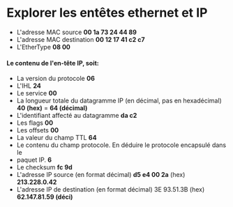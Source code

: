 # Explorer les entêtes ethernet et IP
- L'adresse MAC source **00 1a 73 24 44 89**
- L'adresse MAC destination **00 12 17 41 c2 c7**
- L'EtherType **08 00**
 #### Le contenu de l'en-tête IP, soit: #### 
- La version du protocole **06**
- L'IHL **24**
- Le service **00**
- La longueur totale du datagramme IP (en décimal, pas en hexadécimal) **40 (hex)** = **64 (décimal)**
- L'identifiant affecté au datagramme **da c2**
- Les flags **00**
- Les offsets **00**
- La valeur du champ TTL **64**
- Le contenu du champ protocole. En déduire le protocole encapsulé dans le
- paquet IP. **6**
- Le checksum **fc 9d**
- L'adresse IP source (en format décimal) **d5 e4 00 2a** (hex) **213.228.0.42**
- L'adresse IP de destination (en format décimal) 3E 93.51.3B (hex) **62.147.81.59 (déci)**



